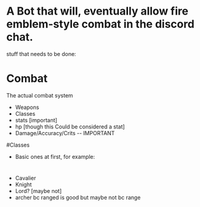 # A Bot that will, eventually allow fire emblem-style combat in the discord chat.

stuff that needs to be done:

# Combat
The actual combat system
 - Weapons
 - Classes
 - stats [important]
 - hp [though this Could be considered a stat]
 - Damage/Accuracy/Crits -- IMPORTANT

#Classes
 - Basic ones at first, for example:
#
 - Cavalier
 - Knight
 - Lord? [maybe not]
 - archer bc ranged is good but maybe not bc range
